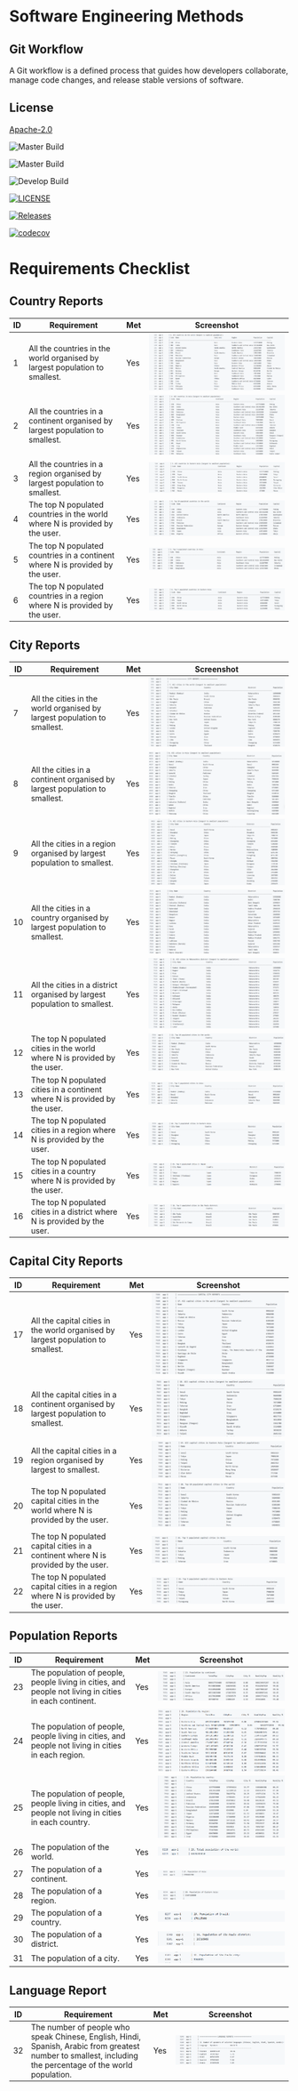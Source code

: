 # Software Engineering Methods

## Git Workflow

A Git workflow is a defined process that guides how developers collaborate, manage code changes, and release stable
versions of software.

## License

[Apache-2.0](https://www.apache.org/licenses/LICENSE-2.0)

![Master Build](https://github.com/myo-papa-kyaw/Group1DevopsCoursework/actions/workflows/main.yml/badge.svg?branch=master&style=flat-square&label=Master%20Build)

![Master Build](https://img.shields.io/github/actions/workflow/status/myo-papa-kyaw/Group1DevopsCoursework/main.yml?branch=master&style=flat-square&label=Master%20Build)

![Develop Build](https://img.shields.io/github/actions/workflow/status/myo-papa-kyaw/Group1DevopsCoursework/main.yml?branch=master&style=flat-square&label=Develop%20Build)

[![LICENSE](https://img.shields.io/github/license/myo-papa-kyaw/Group1DevopsCoursework.svg?style=flat-square)](https://github.com/myo-papa-kyaw/sem/blob/master/LICENSE)

[![Releases](https://img.shields.io/github/release/myo-papa-kyaw/Group1DevopsCoursework/all.svg?style=flat-square)](https://github.com/myo-papa-kyaw/sem/releases)

[![codecov](https://codecov.io/github/myo-papa-kyaw/Group1DevOpsCoursework/branch/master/graph/badge.svg?token=CRC7UAM7HH)](https://codecov.io/github/myo-papa-kyaw/Group1DevOpsCoursework)



# Requirements Checklist

## Country Reports

| ID | Requirement                                                                   | Met | Screenshot                   |
|----|-------------------------------------------------------------------------------|-----|------------------------------|
| 1  | All the countries in the world organised by largest population to smallest.   | Yes | ![Report 1](img/report1.png) |
| 2  | All the countries in a continent organised by largest population to smallest. | Yes | ![Report 2](img/report2.png) |
| 3  | All the countries in a region organised by largest population to smallest.    | Yes | ![Report 3](img/report3.png) |
| 4  | The top N populated countries in the world where N is provided by the user.   | Yes | ![Report 4](img/report4.png) |
| 5  | The top N populated countries in a continent where N is provided by the user. | Yes | ![Report 5](img/report5.png) |
| 6  | The top N populated countries in a region where N is provided by the user.    | Yes | ![Report 6](img/report6.png) |

## City Reports

| ID | Requirement                                                                | Met | Screenshot                     |
|----|----------------------------------------------------------------------------|-----|--------------------------------|
| 7  | All the cities in the world organised by largest population to smallest.   | Yes | ![Report 7](img/report7.png)   |
| 8  | All the cities in a continent organised by largest population to smallest. | Yes | ![Report 8](img/report8.png)   |
| 9  | All the cities in a region organised by largest population to smallest.    | Yes | ![Report 9](img/report9.png)   |
| 10 | All the cities in a country organised by largest population to smallest.   | Yes | ![Report 10](img/report10.png) |
| 11 | All the cities in a district organised by largest population to smallest.  | Yes | ![Report 11](img/report11.png) |
| 12 | The top N populated cities in the world where N is provided by the user.   | Yes | ![Report 12](img/report12.png) |
| 13 | The top N populated cities in a continent where N is provided by the user. | Yes | ![Report 13](img/report13.png) |
| 14 | The top N populated cities in a region where N is provided by the user.    | Yes | ![Report 14](img/report14.png) |
| 15 | The top N populated cities in a country where N is provided by the user.   | Yes | ![Report 15](img/report15.png) |
| 16 | The top N populated cities in a district where N is provided by the user.  | Yes | ![Report 16](img/report16.png) |

## Capital City Reports

| ID | Requirement                                                                        | Met | Screenshot                     |
|----|------------------------------------------------------------------------------------|-----|--------------------------------|
| 17 | All the capital cities in the world organised by largest population to smallest.   | Yes | ![Report 17](img/report17.png) |
| 18 | All the capital cities in a continent organised by largest population to smallest. | Yes | ![Report 18](img/report18.png) |
| 19 | All the capital cities in a region organised by largest to smallest.               | Yes | ![Report 19](img/report19.png) |
| 20 | The top N populated capital cities in the world where N is provided by the user.   | Yes | ![Report 20](img/report20.png) |
| 21 | The top N populated capital cities in a continent where N is provided by the user. | Yes | ![Report 21](img/report21.png) |
| 22 | The top N populated capital cities in a region where N is provided by the user.    | Yes | ![Report 22](img/report22.png) |

## Population Reports

| ID | Requirement                                                                                           | Met | Screenshot                     |
|----|-------------------------------------------------------------------------------------------------------|-----|--------------------------------|
| 23 | The population of people, people living in cities, and people not living in cities in each continent. | Yes | ![Report 23](img/report23.png) |
| 24 | The population of people, people living in cities, and people not living in cities in each region.    | Yes | ![Report 24](img/report24.png) |
| 25 | The population of people, people living in cities, and people not living in cities in each country.   | Yes | ![Report 25](img/report25.png) |
| 26 | The population of the world.                                                                          | Yes | ![Report 26](img/report26.png) | 
| 27 | The population of a continent.                                                                        | Yes | ![Report 27](img/report27.png) |
| 28 | The population of a region.                                                                           | Yes | ![Report 28](img/report28.png) |
| 29 | The population of a country.                                                                          | Yes | ![Report 29](img/report29.png) |
| 30 | The population of a district.                                                                         | Yes | ![Report 30](img/report30.png) |
| 31 | The population of a city.                                                                             | Yes | ![Report 31](img/report31.png) |

## Language Report

| ID | Requirement                                                                                                                                                 | Met | Screenshot                     |
|----|-------------------------------------------------------------------------------------------------------------------------------------------------------------|-----|--------------------------------|
| 32 | The number of people who speak Chinese, English, Hindi, Spanish, Arabic from greatest number to smallest, including the percentage of the world population. | Yes | ![Report 32](img/report32.png) |

